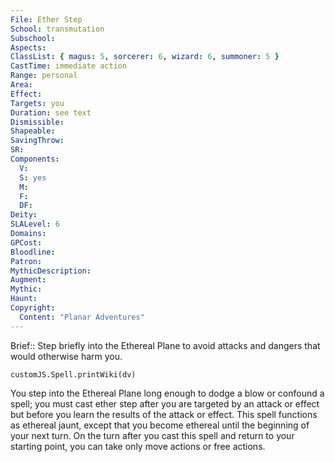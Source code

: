 ```yaml
---
File: Ether Step
School: transmutation
Subschool: 
Aspects: 
ClassList: { magus: 5, sorcerer: 6, wizard: 6, summoner: 5 }
CastTime: immediate action
Range: personal
Area: 
Effect: 
Targets: you
Duration: see text
Dismissible: 
Shapeable: 
SavingThrow: 
SR: 
Components:
  V: 
  S: yes
  M: 
  F: 
  DF: 
Deity: 
SLALevel: 6
Domains: 
GPCost: 
Bloodline: 
Patron: 
MythicDescription: 
Augment: 
Mythic: 
Haunt: 
Copyright:
  Content: "Planar Adventures"
---
```

Brief:: Step briefly into the Ethereal Plane to avoid attacks and dangers that would otherwise harm you.

```dataviewjs
customJS.Spell.printWiki(dv)
```

You step into the Ethereal Plane long enough to dodge a blow or confound a spell; you must cast ether step after you are targeted by an attack or effect but before you learn the results of the attack or effect. This spell functions as ethereal jaunt, except that you become ethereal until the beginning of your next turn. On the turn after you cast this spell and return to your starting point, you can take only move actions or free actions.
